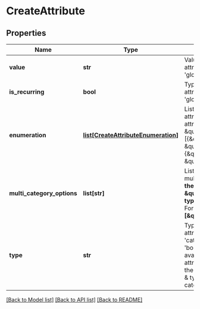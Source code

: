 # CreateAttribute

## Properties
Name | Type | Description | Notes
------------ | ------------- | ------------- | -------------
**value** | **str** | Value of the attribute. Use only if the attribute&#39;s category is &#39;calculated&#39; or &#39;global&#39; | [optional] 
**is_recurring** | **bool** | Type of the attribute. Use only if the attribute&#39;s category is &#39;calculated&#39; or &#39;global&#39; | [optional] 
**enumeration** | [**list[CreateAttributeEnumeration]**](CreateAttributeEnumeration.md) | List of values and labels that the attribute can take. Use only if the attribute&#39;s category is \&quot;category\&quot;. For example, [{\&quot;value\&quot;:1, \&quot;label\&quot;:\&quot;male\&quot;}, {\&quot;value\&quot;:2, \&quot;label\&quot;:\&quot;female\&quot;}] | [optional] 
**multi_category_options** | **list[str]** | List of options you want to add for multiple-choice attribute. **Use only if the attribute&#39;s category is \&quot;normal\&quot; and attribute&#39;s type is \&quot;multiple-choice\&quot;.** For example: **[\&quot;USA\&quot;,\&quot;INDIA\&quot;]**  | [optional] 
**type** | **str** | Type of the attribute. Use only if the attribute&#39;s category is &#39;normal&#39;, &#39;category&#39; or &#39;transactional&#39; ( type &#39;boolean&#39; and &#39;multiple-choice&#39; is only available if the category is &#39;normal&#39; attribute, type &#39;id&#39; is only available if the category is &#39;transactional&#39; attribute &amp; type &#39;category&#39; is only available if the category is &#39;category&#39; attribute ) | [optional] 

[[Back to Model list]](../README.md#documentation-for-models) [[Back to API list]](../README.md#documentation-for-api-endpoints) [[Back to README]](../README.md)


